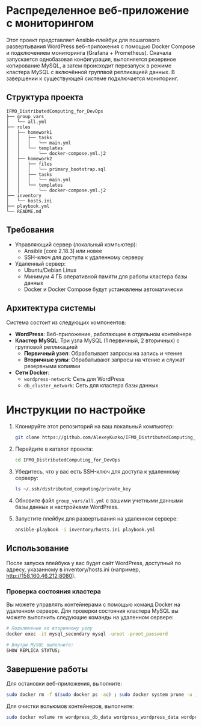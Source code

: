 # Распределенное веб-приложение с мониторингом
Этот проект представляет Ansible‑плейбук для пошагового развертывания WordPress веб-приложения с помощью Docker Compose и подключением мониторинга (Grafana + Prometheus).
Сначала запускается однобазовая конфигурация, выполняется резервное копирование MySQL, а затем происходит перезапуск в режиме кластера MySQL с включённой группвой репликацией данных.
В завершении к существующей системе подключается мониторинг.

## Структура проекта
```
IFMO_DistributedComputing_for_DevOps
├── group_vars
│   └── all.yml
├── roles
│   ├── homework1
│   │   ├── tasks
│   │   │   └── main.yml
│   │   └── templates
│   │       └── docker-compose.yml.j2
│   ├── homework2
│   │   ├── files
│   │   │   └── primary_bootstrap.sql
│   │   ├── tasks
│   │   │   └── main.yml
│   │   └── templates
│   │       └── docker-compose.yml.j2
├── inventory
│   └── hosts.ini
├── playbook.yml
└── README.md
```

## Требования
- Управляющий сервер (локальный компьютер):
  - Ansible [core 2.18.3] или новее
  - SSH-ключ для доступа к удаленному серверу
- Удаленный сервер:
  - Ubuntu/Debian Linux
  - Минимум 4 ГБ оперативной памяти для работы кластера базы данных
  - Docker и Docker Compose будут установлены автоматически

## Архитектура системы
Система состоит из следующих компонентов:
- **WordPress**: Веб-приложение, работающее в отдельном контейнере
- **Кластер MySQL**: Три узла MySQL (1 первичный, 2 вторичных) с групповой репликацией
  - **Первичный узел**: Обрабатывает запросы на запись и чтение
  - **Вторичные узлы**: Обрабатывают запросы на чтение и служат резервными копиями
- **Сети Docker**: 
  - `wordpress-network`: Сеть для WordPress
  - `db_cluster_network`: Сеть для кластера базы данных

# Инструкции по настройке
1. Клонируйте этот репозиторий на ваш локальный компьютер:
   ```bash
   git clone https://github.com/AlexeyKuzko/IFMO_DistributedComputing_for_DevOps.git
   ```

2. Перейдите в каталог проекта:
   ```bash
   cd IFMO_DistributedComputing_for_DevOps
   ```

3. Убедитесь, что у вас есть SSH-ключ для доступа к удаленному серверу:
   ```bash
   ls ~/.ssh/distributed_computing/private_key
   ```

4. Обновите файл `group_vars/all.yml` с вашими учетными данными базы данных и настройками WordPress.

5. Запустите плейбук для развертывания на удаленном сервере:
   ```bash
   ansible-playbook -i inventory/hosts.ini playbook.yml
   ```

## Использование
После запуска плейбука у вас будет сайт WordPress, доступный по адресу, указанному в inventory/hosts.ini (например, http://158.160.46.212:8080).

### Проверка состояния кластера
Вы можете управлять контейнерами с помощью команд Docker на удаленном сервере.
Для проверки состояния кластера MySQL вы можете выполнить следующие команды на удаленном сервере:

```bash
# Подключение ко вторичному узлу
docker exec -it mysql_secondary mysql -uroot -proot_password

# Внутри MySQL выполните:
SHOW REPLICA STATUS;
```
## Завершение работы
Для остановки веб-приложения, выполните:
```bash
sudo docker rm -f $(sudo docker ps -aq) ; sudo docker system prune -a ; sudo docker volume prune
```
Для очистки вольюмов контейнеров, выполните:
```bash
sudo docker volume rm wordpress_db_data wordpress_wordpress_data wordpress_mysql_primary_data wordpress_mysql_secondary_data
```